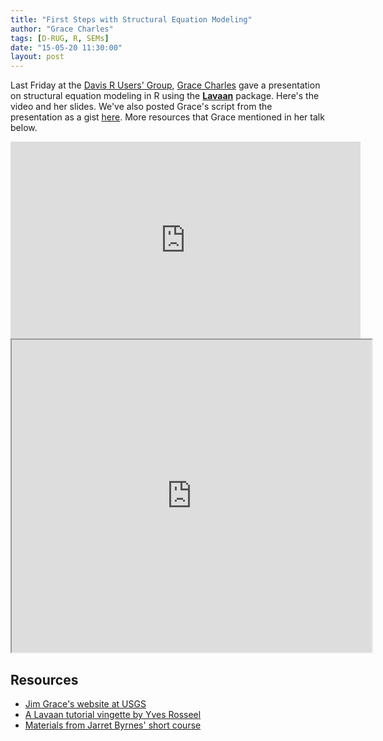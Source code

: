```yaml
---
title: "First Steps with Structural Equation Modeling"
author: "Grace Charles"
tags: [D-RUG, R, SEMs]
date: "15-05-20 11:30:00"
layout: post
---
```


Last Friday at the [Davis R Users' Group](http://www.noamross.net/davis-r-users-group.html), [Grace Charles](https://scholar.google.com/citations?user=kc_fImQAAAAJ) gave a presentation on structural equation modeling in R using the [**Lavaan**](http://cran.r-project.org/web/packages/lavaan/index.html) package.  Here's the video and her slides.  We've also posted Grace's script from the presentation as a gist [here](https://gist.github.com/noamross/9d5ae9680fe8357ccd94).  More resources that Grace mentioned in her talk below.


<iframe width="560" height="315" src="https://www.youtube.com/embed/NSoZdNszQgw?start=477" frameborder="0" allowfullscreen></iframe>

<iframe src="https://www.slideshare.net/slideshow/embed_code/key/3PprpqXobCwNya" width="576" height="500"></iframe>

## Resources

-   [Jim Grace's website at USGS](http://www.nwrc.usgs.gov/SEM/)
-   [A Lavaan tutorial vingette by Yves Rosseel](http://lavaan.ugent.be/tutorial/tutorial.pdf)
-   [Materials from Jarret Byrnes' short course](http://jarrettbyrnes.info/ubc_sem/)
